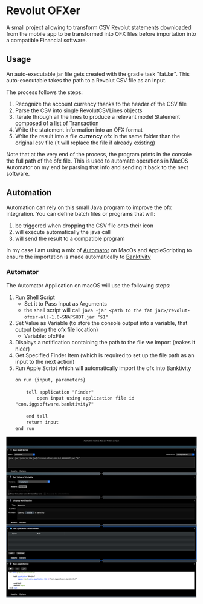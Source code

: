 # Revolut OFXer

A small project allowing to transform CSV Revolut statements downloaded from the mobile app to be transformed into OFX files before importation into a compatible Financial software.

## Usage

An auto-executable jar file gets created with the gradle task "fatJar".
This auto-executable takes the path to a Revolut CSV file as an input.

The process follows the steps:
1. Recognize the account currency thanks to the header of the CSV file
1. Parse the CSV into single RevolutCSVLines objects
1. Iterate through all the lines to produce a relevant model Statement composed of a list of Transaction
1. Write the statement information into an OFX format
1. Write the result into a file **currency**.ofx in the same folder than the original csv file (it will replace the file if already existing)

Note that at the very end of the process, the program prints in the console the full path of the ofx file. This is used to automate operations in MacOS Automator on my end by parsing that info and sending it back to the next software.

## Automation

Automation can rely on this small Java program to improve the ofx integration.
You can define batch files or programs that will:
1. be triggered when dropping the CSV file onto their icon
1. will execute automatically the java call
1. will send the result to a compatible program

In my case I am using a mix of [Automator](https://support.apple.com/en-gb/guide/automator/welcome/mac) on MacOs and AppleScripting to ensure the importation is made automatically to [Banktivity](https://www.iggsoftware.com/banktivity/)

### Automator

The Automator Application on macOS will use the following steps:
1. Run Shell Script
    * Set it to Pass Input as Arguments
    * the shell script will call
    `java -jar <path to the fat jar>/revolut-ofxer-all-1.0-SNAPSHOT.jar "$1"`
1. Set Value as Variable (to store the console output into a variable, that output being the ofx file location)
    * Variable: ofxFile
1. Displays a notification containing the path to the file we import (makes it nicer)
1. Get Specified Finder Item (which is required to set up the file path as an input to the next action)
1. Run Apple Script which will automatically import the ofx into Banktivity
    ```
    on run {input, parameters}
    	
    	tell application "Finder"
    		open input using application file id "com.iggsoftware.banktivity7"
    		
    	end tell
    	return input
    end run    
    ```
    
![Automator](/images/automator.png)

